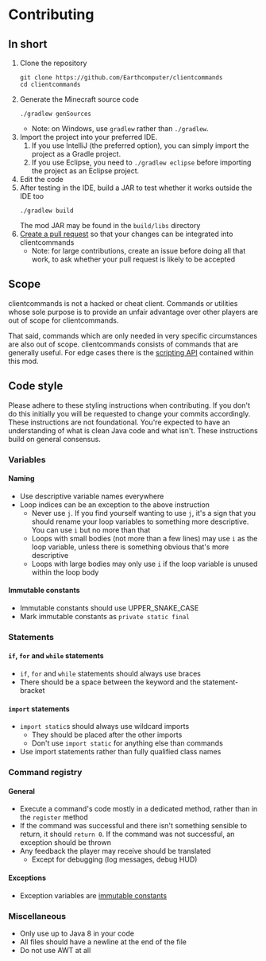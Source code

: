# Contributing
## In short
1. Clone the repository
   ```
   git clone https://github.com/Earthcomputer/clientcommands
   cd clientcommands
   ```
1. Generate the Minecraft source code
   ```
   ./gradlew genSources
   ```
    - Note: on Windows, use `gradlew` rather than `./gradlew`.
1. Import the project into your preferred IDE.
    1. If you use IntelliJ (the preferred option), you can simply import the project as a Gradle project.
    1. If you use Eclipse, you need to `./gradlew eclipse` before importing the project as an Eclipse project.
1. Edit the code
1. After testing in the IDE, build a JAR to test whether it works outside the IDE too
   ```
   ./gradlew build
   ```
   The mod JAR may be found in the `build/libs` directory
1. [Create a pull request](https://help.github.com/en/articles/creating-a-pull-request)
   so that your changes can be integrated into clientcommands
    - Note: for large contributions, create an issue before doing all that
      work, to ask whether your pull request is likely to be accepted
## Scope
clientcommands is not a hacked or cheat client. Commands or utilities whose sole purpose is to provide an unfair advantage over other players are out of scope for clientcommands.

That said, commands which are only needed in very specific circumstances are also out of scope. clientcommands consists of commands that are generally useful. For edge cases there is the [scripting API](https://github.com/Earthcomputer/clientcommands/blob/fabric/docs/clientcommands.ts) contained within this mod.
## Code style
Please adhere to these styling instructions when contributing. If you don't do this initially you will be requested to change your commits accordingly.
These instructions are not foundational. You're expected to have an understanding of what is clean Java code and what isn't. These instructions build on general consensus.
### Variables
#### Naming
* Use descriptive variable names everywhere
* Loop indices can be an exception to the above instruction
   * Never use `j`. If you find yourself wanting to use `j`, it's a sign that you should rename your loop variables to something more descriptive. You can use `i` but no more than that
   * Loops with small bodies (not more than a few lines) may use `i` as the loop variable, unless there is something obvious that's more descriptive
   * Loops with large bodies may only use `i` if the loop variable is unused within the loop body
#### Immutable constants
* Immutable constants should use UPPER_SNAKE_CASE
* Mark immutable constants as `private static final`
### Statements
#### `if`, `for` and `while` statements
* `if`, `for` and `while` statements should always use braces
* There should be a space between the keyword and the statement-bracket
#### `import` statements
* `import static`s should always use wildcard imports
   * They should be placed after the other imports
   * Don't use `import static` for anything else than commands
* Use import statements rather than fully qualified class names
### Command registry
#### General
* Execute a command's code mostly in a dedicated method, rather than in the `register` method
* If the command was successful and there isn't something sensible to return, it should `return 0`. If the command was not successful, an exception should be thrown
* Any feedback the player may receive should be translated
   * Except for debugging (log messages, debug HUD)
#### Exceptions
* Exception variables are [immutable constants](#immutable-constants)
### Miscellaneous
* Only use up to Java 8 in your code
* All files should have a newline at the end of the file
* Do not use AWT at all
